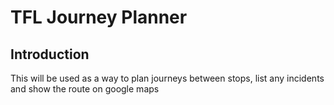 # TFL Journey Planner

## Introduction

This will be used as a way to plan journeys between stops, list any incidents and show the route on google maps
